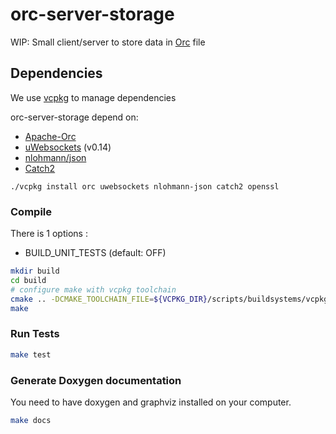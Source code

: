 # orc-server-storage
WIP: Small client/server to store data in [Orc](https://orc.apache.org/) file

## Dependencies

We use [vcpkg](https://github.com/Microsoft/vcpkg) to manage dependencies

orc-server-storage depend on:
* [Apache-Orc](https://orc.apache.org/)
* [uWebsockets](https://github.com/uNetworking/uWebSockets) (v0.14)
* [nlohmann/json](https://github.com/nlohmann/json)
* [Catch2](https://github.com/catchorg/Catch2)

```
./vcpkg install orc uwebsockets nlohmann-json catch2 openssl
```

### Compile

There is 1 options :
* BUILD_UNIT_TESTS (default: OFF)

```bash
mkdir build
cd build
# configure make with vcpkg toolchain
cmake .. -DCMAKE_TOOLCHAIN_FILE=${VCPKG_DIR}/scripts/buildsystems/vcpkg.cmake -DBUILD_UNIT_TESTS=ON
make
```

### Run Tests

```bash
make test
```

### Generate Doxygen documentation

You need to have doxygen and graphviz installed on your computer.

```bash
make docs
```

